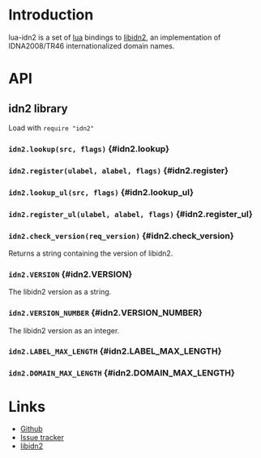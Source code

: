 # Introduction

lua-idn2 is a set of [lua](https://www.lua.org) bindings to [libidn2](https://www.gnu.org/software/libidn/libidn2/manual/libidn2.html), an implementation of IDNA2008/TR46 internationalized domain names.

# API

## idn2 library

Load with `require "idn2"`

### `idn2.lookup(src, flags)` <!-- --> {#idn2.lookup}


### `idn2.register(ulabel, alabel, flags)` <!-- --> {#idn2.register}


### `idn2.lookup_ul(src, flags)` <!-- --> {#idn2.lookup_ul}


### `idn2.register_ul(ulabel, alabel, flags)` <!-- --> {#idn2.register_ul}


### `idn2.check_version(req_version)` <!-- --> {#idn2.check_version}

Returns a string containing the version of libidn2.


### `idn2.VERSION` <!-- --> {#idn2.VERSION}

The libidn2 version as a string.


### `idn2.VERSION_NUMBER` <!-- --> {#idn2.VERSION_NUMBER}

The libidn2 version as an integer.


### `idn2.LABEL_MAX_LENGTH` <!-- --> {#idn2.LABEL_MAX_LENGTH}


### `idn2.DOMAIN_MAX_LENGTH` <!-- --> {#idn2.DOMAIN_MAX_LENGTH}


# Links

  - [Github](https://github.com/daurnimator/lua-idn2)
  - [Issue tracker](https://github.com/daurnimator/lua-idn2/issues)
  - [libidn2](https://www.gnu.org/software/libidn/libidn2/manual/libidn2.html)
